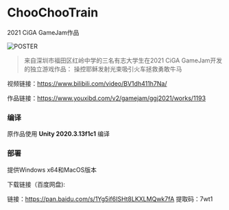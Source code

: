 # ChooChooTrain

2021 CiGA GameJam作品

![POSTER](https://github.com/LuniumLuk/ChooChooTrain/blob/main/Arts/poster.png)

> 来自深圳市福田区红岭中学的三名有志大学生在2021 CiGA GameJam开发的独立游戏作品：
> 操控耶稣发射光束吸引火车拯救勇敢牛马

视频链接：https://www.bilibili.com/video/BV1dh411h7Na/

作品链接：https://www.youxibd.com/v2/gamejam/ggj2021/works/1193

### 编译

原作品使用 **Unity 2020.3.13f1c1** 编译

### 部署

提供Windows x64和MacOS版本

下载链接（百度网盘):

链接：https://pan.baidu.com/s/1Yg5if6ISHt8LKXLMQwk7fA
提取码：7wt1
